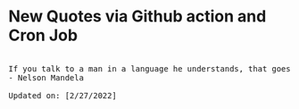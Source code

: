 # New Quotes via Github action and Cron Job

<pre>
<!-- #quote -->
If you talk to a man in a language he understands, that goes to his head. If you talk to him in his language, that goes to his heart.
- Nelson Mandela

Updated on: [2/27/2022]
<!-- #quoteEnd -->
</pre>
